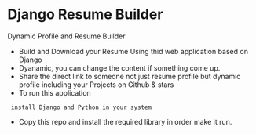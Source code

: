 # Django Resume Builder
Dynamic Profile and Resume Builder

- Build and Download your Resume Using thid web application based on Django
- Dyanamic, you can change the content if something come up.
- Share the direct link to someone not just resume profile but dynamic profile including your Projects on Github & stars
- To run this application

``` install Django and Python in your system```

- Copy this repo and install the required library in order make it run.
